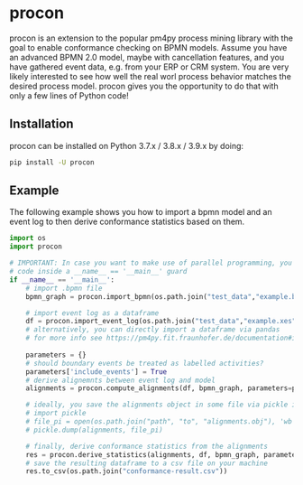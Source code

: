 # procon
procon is an extension to the popular pm4py process mining library with the goal to enable conformance checking on BPMN models.
Assume you have an advanced BPMN 2.0 model, maybe with cancellation features, and you have gathered event data, e.g. from your
ERP or CRM system. You are very likely interested to see how well the real worl process behavior matches the desired process model.
procon gives you the opportunity to do that with only a few lines of Python code!

## Installation
procon can be installed on Python 3.7.x / 3.8.x / 3.9.x by doing:
```bash
pip install -U procon
```

## Example
The following example shows you how to import a bpmn model and an event log to then derive conformance statistics based on them.

```python
import os
import procon

# IMPORTANT: In case you want to make use of parallel programming, you need to encapsulate the conformance checking
# code inside a __name__ == '__main__' guard
if __name__ == '__main__':
    # import .bpmn file
    bpmn_graph = procon.import_bpmn(os.path.join("test_data","example.bpmn"))

    # import event log as a dataframe
    df = procon.import_event_log(os.path.join("test_data","example.xes"))
    # alternatively, you can directly import a dataframe via pandas
    # for more info see https://pm4py.fit.fraunhofer.de/documentation#importing
    
    parameters = {}
    # should boundary events be treated as labelled activities?
    parameters['include_events'] = True
    # derive alignemnts between event log and model
    alignments = procon.compute_alignments(df, bpmn_graph, parameters=parameters)

    # ideally, you save the alignments object in some file via pickle in case you do not want to wait the whole time again ;-)
    # import pickle
    # file_pi = open(os.path.join("path", "to", "alignments.obj"), 'wb')
    # pickle.dump(alignments, file_pi)

    # finally, derive conformance statistics from the alignments
    res = procon.derive_statistics(alignments, df, bpmn_graph, parameters=parameters)
    # save the resulting dataframe to a csv file on your machine
    res.to_csv(os.path.join("conformance-result.csv"))
```